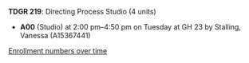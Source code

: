 **TDGR 219**: Directing Process Studio (4 units)

- **A00** (Studio) at 2:00 pm–4:50 pm on Tuesday at GH 23 by Stalling, Vanessa (A15367441)

[Enrollment numbers over time](./TDGR219.tsv)
